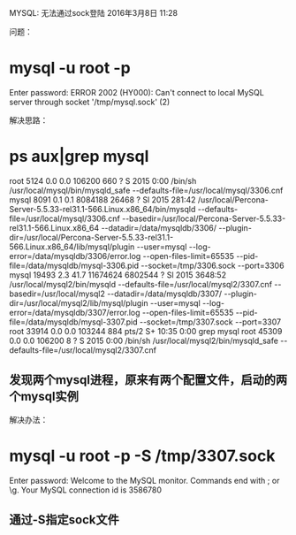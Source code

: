 MYSQL: 无法通过sock登陆
2016年3月8日
11:28
 
问题：
# mysql -u root -p
Enter password: 
ERROR 2002 (HY000): Can't connect to local MySQL server through socket '/tmp/mysql.sock' (2)
 
解决思路：
# ps aux|grep mysql
root      5124  0.0  0.0 106200   660 ?        S     2015   0:00 /bin/sh /usr/local/mysql/bin/mysqld_safe --defaults-file=/usr/local/mysql/3306.cnf
mysql     8091  0.1  0.1 8084188 26468 ?       Sl    2015 281:42 /usr/local/Percona-Server-5.5.33-rel31.1-566.Linux.x86_64/bin/mysqld --defaults-file=/usr/local/mysql/3306.cnf --basedir=/usr/local/Percona-Server-5.5.33-rel31.1-566.Linux.x86_64 --datadir=/data/mysqldb/3306/ --plugin-dir=/usr/local/Percona-Server-5.5.33-rel31.1-566.Linux.x86_64/lib/mysql/plugin --user=mysql --log-error=/data/mysqldb/3306/error.log --open-files-limit=65535 --pid-file=/data/mysqldb/mysql-3306.pid --socket=/tmp/3306.sock --port=3306
mysql    19493  2.3 41.7 11674624 6802544 ?    Sl    2015 3648:52 /usr/local/mysql2/bin/mysqld --defaults-file=/usr/local/mysql2/3307.cnf --basedir=/usr/local/mysql2 --datadir=/data/mysqldb/3307/ --plugin-dir=/usr/local/mysql2/lib/mysql/plugin --user=mysql --log-error=/data/mysqldb/3307/error.log --open-files-limit=65535 --pid-file=/data/mysqldb/mysql-3307.pid --socket=/tmp/3307.sock --port=3307
root     33914  0.0  0.0 103244   884 pts/2    S+   10:35   0:00 grep mysql
root     45309  0.0  0.0 106200     8 ?        S     2015   0:00 /bin/sh /usr/local/mysql2/bin/mysqld_safe --defaults-file=/usr/local/mysql2/3307.cnf
 
## 发现两个mysql进程，原来有两个配置文件，启动的两个mysql实例
 
解决办法：
# mysql -u root -p -S /tmp/3307.sock
Enter password: 
Welcome to the MySQL monitor.  Commands end with ; or \g.
Your MySQL connection id is 3586780
 
## 通过-S指定sock文件
